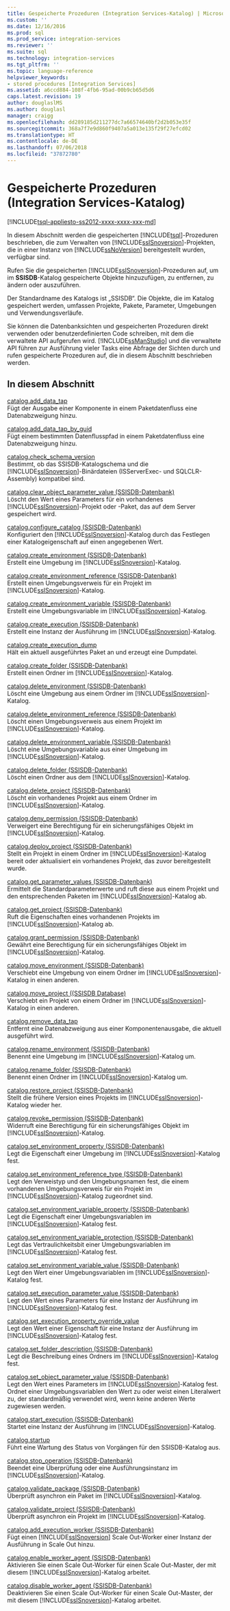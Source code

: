 ```yaml
---
title: Gespeicherte Prozeduren (Integration Services-Katalog) | Microsoft-Dokumentation
ms.custom: ''
ms.date: 12/16/2016
ms.prod: sql
ms.prod_service: integration-services
ms.reviewer: ''
ms.suite: sql
ms.technology: integration-services
ms.tgt_pltfrm: ''
ms.topic: language-reference
helpviewer_keywords:
- stored procedures [Integration Services]
ms.assetid: a6ccd884-108f-4fb6-95ad-00b9cb65d5d6
caps.latest.revision: 19
author: douglaslMS
ms.author: douglasl
manager: craigg
ms.openlocfilehash: dd289185d211277dc7a66574640bf2d2b053e35f
ms.sourcegitcommit: 368a7f7e9d860f9407a5a013e135f29f27efcd02
ms.translationtype: HT
ms.contentlocale: de-DE
ms.lasthandoff: 07/06/2018
ms.locfileid: "37872780"
---
```

# <a name="stored-procedures-integration-services-catalog"></a>Gespeicherte Prozeduren (Integration Services-Katalog)
[!INCLUDE[tsql-appliesto-ss2012-xxxx-xxxx-xxx-md](../../includes/tsql-appliesto-ss2012-xxxx-xxxx-xxx-md.md)]

  In diesem Abschnitt werden die gespeicherten [!INCLUDE[tsql](../../includes/tsql-md.md)]-Prozeduren beschrieben, die zum Verwalten von [!INCLUDE[ssISnoversion](../../includes/ssisnoversion-md.md)]-Projekten, die in einer Instanz von [!INCLUDE[ssNoVersion](../../includes/ssnoversion-md.md)] bereitgestellt wurden, verfügbar sind.  
  
 Rufen Sie die gespeicherten [!INCLUDE[ssISnoversion](../../includes/ssisnoversion-md.md)]-Prozeduren auf, um im **SSISDB**-Katalog gespeicherte Objekte hinzuzufügen, zu entfernen, zu ändern oder auszuführen.  
  
 Der Standardname des Katalogs ist „SSISDB“. Die Objekte, die im Katalog gespeichert werden, umfassen Projekte, Pakete, Parameter, Umgebungen und Verwendungsverläufe.  
  
 Sie können die Datenbanksichten und gespeicherten Prozeduren direkt verwenden oder benutzerdefinierten Code schreiben, mit dem die verwaltete API aufgerufen wird. [!INCLUDE[ssManStudio](../../includes/ssmanstudio-md.md)] und die verwaltete API führen zur Ausführung vieler Tasks eine Abfrage der Sichten durch und rufen gespeicherte Prozeduren auf, die in diesem Abschnitt beschrieben werden.  
  
## <a name="in-this-section"></a>In diesem Abschnitt  
 [catalog.add_data_tap](../../integration-services/system-stored-procedures/catalog-add-data-tap.md)  
 Fügt der Ausgabe einer Komponente in einem Paketdatenfluss eine Datenabzweigung hinzu.  
  
 [catalog.add_data_tap_by_guid](../../integration-services/system-stored-procedures/catalog-add-data-tap-by-guid.md)  
 Fügt einem bestimmten Datenflusspfad in einem Paketdatenfluss eine Datenabzweigung hinzu.  
  
 [catalog.check_schema_version](../../integration-services/system-stored-procedures/catalog-check-schema-version.md)  
 Bestimmt, ob das SSISDB-Katalogschema und die [!INCLUDE[ssISnoversion](../../includes/ssisnoversion-md.md)]-Binärdateien (ISServerExec- und SQLCLR-Assembly) kompatibel sind.  
  
 [catalog.clear_object_parameter_value &#40;SSISDB-Datenbank&#41;](../../integration-services/system-stored-procedures/catalog-clear-object-parameter-value-ssisdb-database.md)  
 Löscht den Wert eines Parameters für ein vorhandenes [!INCLUDE[ssISnoversion](../../includes/ssisnoversion-md.md)]-Projekt oder -Paket, das auf dem Server gespeichert wird.  
  
 [catalog.configure_catalog &#40;SSISDB-Datenbank&#41;](../../integration-services/system-stored-procedures/catalog-configure-catalog-ssisdb-database.md)  
 Konfiguriert den [!INCLUDE[ssISnoversion](../../includes/ssisnoversion-md.md)]-Katalog durch das Festlegen einer Katalogeigenschaft auf einen angegebenen Wert.  
  
 [catalog.create_environment &#40;SSISDB-Datenbank&#41;](../../integration-services/system-stored-procedures/catalog-create-environment-ssisdb-database.md)  
 Erstellt eine Umgebung im [!INCLUDE[ssISnoversion](../../includes/ssisnoversion-md.md)]-Katalog.  
  
 [catalog.create_environment_reference &#40;SSISDB-Datenbank&#41;](../../integration-services/system-stored-procedures/catalog-create-environment-reference-ssisdb-database.md)  
 Erstellt einen Umgebungsverweis für ein Projekt im [!INCLUDE[ssISnoversion](../../includes/ssisnoversion-md.md)]-Katalog.  
  
 [catalog.create_environment_variable &#40;SSISDB-Datenbank&#41;](../../integration-services/system-stored-procedures/catalog-create-environment-variable-ssisdb-database.md)  
 Erstellt eine Umgebungsvariable im [!INCLUDE[ssISnoversion](../../includes/ssisnoversion-md.md)]-Katalog.  
  
 [catalog.create_execution &#40;SSISDB-Datenbank&#41;](../../integration-services/system-stored-procedures/catalog-create-execution-ssisdb-database.md)  
 Erstellt eine Instanz der Ausführung im [!INCLUDE[ssISnoversion](../../includes/ssisnoversion-md.md)]-Katalog.  
  
 [catalog.create_execution_dump](../../integration-services/system-stored-procedures/catalog-create-execution-dump.md)  
 Hält ein aktuell ausgeführtes Paket an und erzeugt eine Dumpdatei.  
  
 [catalog.create_folder &#40;SSISDB-Datenbank&#41;](../../integration-services/system-stored-procedures/catalog-create-folder-ssisdb-database.md)  
 Erstellt einen Ordner im [!INCLUDE[ssISnoversion](../../includes/ssisnoversion-md.md)]-Katalog.  
  
 [catalog.delete_environment &#40;SSISDB-Datenbank&#41;](../../integration-services/system-stored-procedures/catalog-delete-environment-ssisdb-database.md)  
 Löscht eine Umgebung aus einem Ordner im [!INCLUDE[ssISnoversion](../../includes/ssisnoversion-md.md)]-Katalog.  
  
 [catalog.delete_environment_reference &#40;SSISDB-Datenbank&#41;](../../integration-services/system-stored-procedures/catalog-delete-environment-reference-ssisdb-database.md)  
 Löscht einen Umgebungsverweis aus einem Projekt im [!INCLUDE[ssISnoversion](../../includes/ssisnoversion-md.md)]-Katalog.  
  
 [catalog.delete_environment_variable &#40;SSISDB-Datenbank&#41;](../../integration-services/system-stored-procedures/catalog-delete-environment-variable-ssisdb-database.md)  
 Löscht eine Umgebungsvariable aus einer Umgebung im [!INCLUDE[ssISnoversion](../../includes/ssisnoversion-md.md)]-Katalog.  
  
 [catalog.delete_folder &#40;SSISDB-Datenbank&#41;](../../integration-services/system-stored-procedures/catalog-delete-folder-ssisdb-database.md)  
 Löscht einen Ordner aus dem [!INCLUDE[ssISnoversion](../../includes/ssisnoversion-md.md)]-Katalog.  
  
 [catalog.delete_project &#40;SSISDB-Datenbank&#41;](../../integration-services/system-stored-procedures/catalog-delete-project-ssisdb-database.md)  
 Löscht ein vorhandenes Projekt aus einem Ordner im [!INCLUDE[ssISnoversion](../../includes/ssisnoversion-md.md)]-Katalog.  
  
 [catalog.deny_permission &#40;SSISDB-Datenbank&#41;](../../integration-services/system-stored-procedures/catalog-deny-permission-ssisdb-database.md)  
 Verweigert eine Berechtigung für ein sicherungsfähiges Objekt im [!INCLUDE[ssISnoversion](../../includes/ssisnoversion-md.md)]-Katalog.  
  
 [catalog.deploy_project &#40;SSISDB-Datenbank&#41;](../../integration-services/system-stored-procedures/catalog-deploy-project-ssisdb-database.md)  
 Stellt ein Projekt in einem Ordner im [!INCLUDE[ssISnoversion](../../includes/ssisnoversion-md.md)]-Katalog bereit oder aktualisiert ein vorhandenes Projekt, das zuvor bereitgestellt wurde.  
  
 [catalog.get_parameter_values &#40;SSISDB-Datenbank&#41;](../../integration-services/system-stored-procedures/catalog-get-parameter-values-ssisdb-database.md)  
 Ermittelt die Standardparameterwerte und ruft diese aus einem Projekt und den entsprechenden Paketen im [!INCLUDE[ssISnoversion](../../includes/ssisnoversion-md.md)]-Katalog ab.  
  
 [catalog.get_project &#40;SSISDB-Datenbank&#41;](../../integration-services/system-stored-procedures/catalog-get-project-ssisdb-database.md)  
 Ruft die Eigenschaften eines vorhandenen Projekts im [!INCLUDE[ssISnoversion](../../includes/ssisnoversion-md.md)]-Katalog ab.  
  
 [catalog.grant_permission &#40;SSISDB-Datenbank&#41;](../../integration-services/system-stored-procedures/catalog-grant-permission-ssisdb-database.md)  
 Gewährt eine Berechtigung für ein sicherungsfähiges Objekt im [!INCLUDE[ssISnoversion](../../includes/ssisnoversion-md.md)]-Katalog.  
  
 [catalog.move_environment &#40;SSISDB-Datenbank&#41;](../../integration-services/system-stored-procedures/catalog-move-environment-ssisdb-database.md)  
 Verschiebt eine Umgebung von einem Ordner im [!INCLUDE[ssISnoversion](../../includes/ssisnoversion-md.md)]-Katalog in einen anderen.  
  
 [catalog.move_project &#40;&#40;SSISDB Database&#41;](../../integration-services/system-stored-procedures/catalog-move-project-ssisdb-database.md)  
 Verschiebt ein Projekt von einem Ordner im [!INCLUDE[ssISnoversion](../../includes/ssisnoversion-md.md)]-Katalog in einen anderen.  
  
 [catalog.remove_data_tap](../../integration-services/system-stored-procedures/catalog-remove-data-tap.md)  
 Entfernt eine Datenabzweigung aus einer Komponentenausgabe, die aktuell ausgeführt wird.  
  
 [catalog.rename_environment &#40;SSISDB-Datenbank&#41;](../../integration-services/system-stored-procedures/catalog-rename-environment-ssisdb-database.md)  
 Benennt eine Umgebung im [!INCLUDE[ssISnoversion](../../includes/ssisnoversion-md.md)]-Katalog um.  
  
 [catalog.rename_folder &#40;SSISDB-Datenbank&#41;](../../integration-services/system-stored-procedures/catalog-rename-folder-ssisdb-database.md)  
 Benennt einen Ordner im [!INCLUDE[ssISnoversion](../../includes/ssisnoversion-md.md)]-Katalog um.  
  
 [catalog.restore_project &#40;SSISDB-Datenbank&#41;](../../integration-services/system-stored-procedures/catalog-restore-project-ssisdb-database.md)  
 Stellt die frühere Version eines Projekts im [!INCLUDE[ssISnoversion](../../includes/ssisnoversion-md.md)]-Katalog wieder her.  
  
 [catalog.revoke_permission &#40;SSISDB-Datenbank&#41;](../../integration-services/system-stored-procedures/catalog-revoke-permission-ssisdb-database.md)  
 Widerruft eine Berechtigung für ein sicherungsfähiges Objekt im [!INCLUDE[ssISnoversion](../../includes/ssisnoversion-md.md)]-Katalog.  
  
 [catalog.set_environment_property &#40;SSISDB-Datenbank&#41;](../../integration-services/system-stored-procedures/catalog-set-environment-property-ssisdb-database.md)  
 Legt die Eigenschaft einer Umgebung im [!INCLUDE[ssISnoversion](../../includes/ssisnoversion-md.md)]-Katalog fest.  
  
 [catalog.set_environment_reference_type &#40;SSISDB-Datenbank&#41;](../../integration-services/system-stored-procedures/catalog-set-environment-reference-type-ssisdb-database.md)  
 Legt den Verweistyp und den Umgebungsnamen fest, die einem vorhandenen Umgebungsverweis für ein Projekt im [!INCLUDE[ssISnoversion](../../includes/ssisnoversion-md.md)]-Katalog zugeordnet sind.  
  
 [catalog.set_environment_variable_property &#40;SSISDB-Datenbank&#41;](../../integration-services/system-stored-procedures/catalog-set-environment-variable-property-ssisdb-database.md)  
 Legt die Eigenschaft einer Umgebungsvariablen im [!INCLUDE[ssISnoversion](../../includes/ssisnoversion-md.md)]-Katalog fest.  
  
 [catalog.set_environment_variable_protection &#40;SSISDB-Datenbank&#41;](../../integration-services/system-stored-procedures/catalog-set-environment-variable-protection-ssisdb-database.md)  
 Legt das Vertraulichkeitsbit einer Umgebungsvariablen im [!INCLUDE[ssISnoversion](../../includes/ssisnoversion-md.md)]-Katalog fest.  
  
 [catalog.set_environment_variable_value &#40;SSISDB-Datenbank&#41;](../../integration-services/system-stored-procedures/catalog-set-environment-variable-value-ssisdb-database.md)  
 Legt den Wert einer Umgebungsvariablen im [!INCLUDE[ssISnoversion](../../includes/ssisnoversion-md.md)]-Katalog fest.  
  
 [catalog.set_execution_parameter_value &#40;SSISDB-Datenbank&#41;](../../integration-services/system-stored-procedures/catalog-set-execution-parameter-value-ssisdb-database.md)  
 Legt den Wert eines Parameters für eine Instanz der Ausführung im [!INCLUDE[ssISnoversion](../../includes/ssisnoversion-md.md)]-Katalog fest.  
  
 [catalog.set_execution_property_override_value](../../integration-services/system-stored-procedures/catalog-set-execution-property-override-value.md)  
 Legt den Wert einer Eigenschaft für eine Instanz der Ausführung im [!INCLUDE[ssISnoversion](../../includes/ssisnoversion-md.md)]-Katalog fest.  
  
 [catalog.set_folder_description &#40;SSISDB-Datenbank&#41;](../../integration-services/system-stored-procedures/catalog-set-folder-description-ssisdb-database.md)  
 Legt die Beschreibung eines Ordners im [!INCLUDE[ssISnoversion](../../includes/ssisnoversion-md.md)]-Katalog fest.  
  
 [catalog.set_object_parameter_value &#40;SSISDB-Datenbank&#41;](../../integration-services/system-stored-procedures/catalog-set-object-parameter-value-ssisdb-database.md)  
 Legt den Wert eines Parameters im [!INCLUDE[ssISnoversion](../../includes/ssisnoversion-md.md)]-Katalog fest. Ordnet einer Umgebungsvariablen den Wert zu oder weist einen Literalwert zu, der standardmäßig verwendet wird, wenn keine anderen Werte zugewiesen werden.  
  
 [catalog.start_execution &#40;SSISDB-Datenbank&#41;](../../integration-services/system-stored-procedures/catalog-start-execution-ssisdb-database.md)  
 Startet eine Instanz der Ausführung im [!INCLUDE[ssISnoversion](../../includes/ssisnoversion-md.md)]-Katalog.  
  
 [catalog.startup](../../integration-services/system-stored-procedures/catalog-startup.md)  
 Führt eine Wartung des Status von Vorgängen für den SSISDB-Katalog aus.  
  
 [catalog.stop_operation &#40;SSISDB-Datenbank&#41;](../../integration-services/system-stored-procedures/catalog-stop-operation-ssisdb-database.md)  
 Beendet eine Überprüfung oder eine Ausführungsinstanz im [!INCLUDE[ssISnoversion](../../includes/ssisnoversion-md.md)]-Katalog.  
  
 [catalog.validate_package &#40;SSISDB-Datenbank&#41;](../../integration-services/system-stored-procedures/catalog-validate-package-ssisdb-database.md)  
 Überprüft asynchron ein Paket im [!INCLUDE[ssISnoversion](../../includes/ssisnoversion-md.md)]-Katalog.  
  
 [catalog.validate_project &#40;SSISDB-Datenbank&#41;](../../integration-services/system-stored-procedures/catalog-validate-project-ssisdb-database.md)  
 Überprüft asynchron ein Projekt im [!INCLUDE[ssISnoversion](../../includes/ssisnoversion-md.md)]-Katalog.  
  
[catalog.add_execution_worker &#40;SSISDB-Datenbank&#41;](../../integration-services/system-stored-procedures/catalog-add-execution-worker-ssisdb-database.md)   
Fügt einen [!INCLUDE[ssISnoversion](../../includes/ssisnoversion-md.md)] Scale Out-Worker einer Instanz der Ausführung in Scale Out hinzu.

[catalog.enable_worker_agent &#40;SSISDB-Datenbank&#41;](../../integration-services/system-stored-procedures/catalog-enable-worker-agent-ssisdb-database.md)   
Aktivieren Sie einen Scale Out-Worker für einen Scale Out-Master, der mit diesem [!INCLUDE[ssISnoversion](../../includes/ssisnoversion-md.md)]-Katalog arbeitet.

[catalog.disable_worker_agent &#40;SSISDB-Datenbank&#41;](../../integration-services/system-stored-procedures/catalog-disable-worker-agent-ssisdb-database.md)   
Deaktivieren Sie einen Scale Out-Worker für einen Scale Out-Master, der mit diesem [!INCLUDE[ssISnoversion](../../includes/ssisnoversion-md.md)]-Katalog arbeitet.



